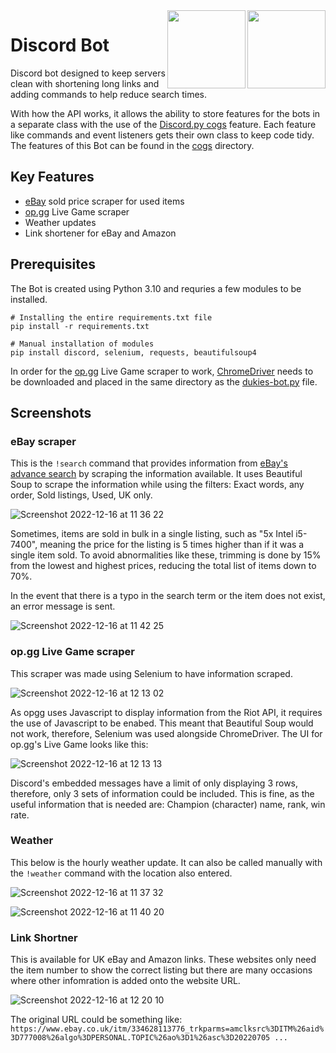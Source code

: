 <img align="right" src="https://upload.wikimedia.org/wikipedia/commons/thumb/c/c3/Python-logo-notext.svg/1200px-Python-logo-notext.svg.png" width="125">
<img align="right" src="https://assets-global.website-files.com/6257adef93867e50d84d30e2/625e5fcef7ab80b8c1fe559e_Discord-Logo-Color.png" width="125">

# Discord Bot 

Discord bot designed to keep servers clean with shortening long links and adding commands to help reduce search times.

With how the API works, it allows the ability to store features for the bots in a separate class with the use of the 
[Discord.py cogs](https://discordpy.readthedocs.io/en/stable/ext/commands/cogs.html)
 feature. Each feature like commands and event listeners gets their own class to keep code tidy. The features of 
this Bot can be found in the [cogs](cogs) directory. 

## Key Features

* [eBay](https://www.ebay.co.uk/) sold price scraper for used items
* [op.gg](https://www.op.gg/) Live Game scraper
* Weather updates
* Link shortener for eBay and Amazon


## Prerequisites

The Bot is created using Python 3.10 and requries a few modules to be installed. 

```
# Installing the entire requirements.txt file
pip install -r requirements.txt

# Manual installation of modules
pip install discord, selenium, requests, beautifulsoup4
```

In order for the [op.gg](https://www.op.gg/) Live Game scraper to work, [ChromeDriver](https://chromedriver.chromium.org/downloads) needs to be downloaded and placed in the same directory as the [dukies-bot.py](dukies-bot.py) file.


## Screenshots


### eBay scraper

This is the `!search` command that provides information from [eBay's advance search](https://www.ebay.co.uk/sch/ebayadvsearch) by scraping the information available. It uses Beautiful Soup to scrape the information while using the filters: Exact words, any order, Sold listings, Used, UK only.

![Screenshot 2022-12-16 at 11 36 22](https://user-images.githubusercontent.com/80691974/208089922-d21f70c6-e779-4371-9c84-28a00093a3ea.JPG)

Sometimes, items are sold in bulk in a single listing, such as "5x Intel i5-7400", meaning the price for the listing is 5 times higher than if it was a single item sold. To avoid abnormalities like these, trimming is done by 15% from the lowest and highest prices, reducing the total list of items down to 70%. 

In the event that there is a typo in the search term or the item does not exist, an error message is sent. 

![Screenshot 2022-12-16 at 11 42 25](https://user-images.githubusercontent.com/80691974/208090929-065cead7-6951-41d9-bf64-3519e189e7c7.JPG)


### op.gg Live Game scraper 

This scraper was made using Selenium to have information scraped. 

![Screenshot 2022-12-16 at 12 13 02](https://user-images.githubusercontent.com/80691974/208095857-7d77e066-b103-48f1-8621-e5cadd57b82c.JPG)

As opgg uses Javascript to display information from the Riot API, it requires the use of Javascript to be enabed. This meant that Beautiful Soup would not work, therefore, Selenium was used alongside ChromeDriver. The UI for op.gg's Live Game looks like this: 

![Screenshot 2022-12-16 at 12 13 13](https://user-images.githubusercontent.com/80691974/208096006-287f7a3e-acf2-4d79-bf9e-a2f94f2467d2.JPG)

Discord's embedded messages have a limit of only displaying 3 rows, therefore, only 3 sets of information could be included. This is fine, as the useful information that is needed are: Champion (character) name, rank, win rate.


### Weather

This below is the hourly weather update. It can also be called manually with the `!weather` command with the location also entered.

![Screenshot 2022-12-16 at 11 37 32](https://user-images.githubusercontent.com/80691974/208090106-aa67e793-48e0-4b29-8325-60a34a09cb79.JPG)

![Screenshot 2022-12-16 at 11 40 20](https://user-images.githubusercontent.com/80691974/208090697-57ac805c-b9a3-4675-adf7-45fc6e7b72bb.JPG)


### Link Shortner

This is available for UK eBay and Amazon links. These websites only need the item number to show the correct listing but there are many occasions where other infomration is added onto the website URL. 

![Screenshot 2022-12-16 at 12 20 10](https://user-images.githubusercontent.com/80691974/208097028-22ee0a97-5b46-4d91-a4a0-26880d1e1095.JPG)

The original URL could be something like: `https://www.ebay.co.uk/itm/334628113776_trkparms=amclksrc%3DITM%26aid%3D777008%26algo%3DPERSONAL.TOPIC%26ao%3D1%26asc%3D20220705 ...`




